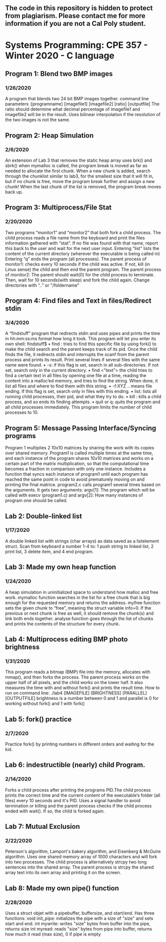 ## The code in this repository is hidden to protect from plagiarism. Please contact me for more information if you are not a Cal Poly student. 

# Systems Programming: CPE 357 - Winter 2020 - C language

## Program 1: Blend two BMP images
### 1/26/2020
A program that blends two 24 bit BMP images together. 
command line parameters :[programname] [imagefile1] [imagefile2] [ratio] [outputfile]
The ratio should determine what decimal percentage of imagefile1 and imagefile2 will be in the result. 
Uses bilinear interpolation if the resolution of the two images is not the same. 

## Program 2: Heap Simulation
### 2/6/2020
An extension of Lab 3 that removes the static heap array uses brk() and sbrk()
when mymalloc is called, the program break is moved as far as needed to allocate the first chunk. 
When a new chunk is added, search through the chunklist similar to lab3, for the smallest size that it will fit in, but if no chunk is free, move the program break further and assign a new chunk!
When the last chunk of the list is removed, the program break moves back up. 

## Program 3: Multiprocess/File Stat
### 2/20/2020
Two programs “monitor1” and “monitor2” that both fork a child process. 
The child process reads a file name from the keyboard and print the files information gathered with “stat”. If no file was found with that name, report this back to the user and wait for the next user input. Entering “list” lists the content of the current directory (wherever the executable is being called in) Entering “q” ends the program (all processes).
The parent process of monitor1: checks every 10 seconds if the child was active. If not, kill (in Linux sense) the child and then end the parent program. 
The parent process of monitor2: The parent should wait(0) for the child process to terminate. Then, wait for 10 seconds(with sleep) and fork the child again. 
Change directories with “..” or "/foldername”

## Program 4: Find files and Text in files/Redirect stdin
### 3/4/2020
A “findstuff” program that redirects stdin and uses pipes and prints the time in hh:mm:ss:ms format how long it took.
This program will let you enter its own shell: findstuff$
• find <filename>: tries to find this specific file by using fork() to make the child search and the parent keeps track of its pid. Once the child finds the file, it redirects stdin and interrupts the scanf from the parent process and prints its result. Print several lines if several files with the same name were found. 
• -s: if this flag is set, search in all sub-directories. If not set, search only in the current directory. 
• find <”text”> the child tries to find a certain text in all files by opening one file at a time, reading the content into a malloc’ed memory, and tries to find the string. When done, it list all files and where to find them with this string.
• -f:XYZ .. means file ending. If this flag is set, search only in files with this ending.
• list: lists all running child processes, their pid, and what they try to do.
• kill <num>: kills a child process, and so ends its finding attempts. 
• quit or q: quits the program and all child processes immediately.
This program limits the number of child processes to 10. 

## Program 5: Message Passing Interface/Syncing programs
Program 1 multiplies 2 10x10 matrices by sharing the work with its copies over shared memory. 
Program1 is called multiple times at the same time, and each instance of the program shares 10x10 matrices and works on a certain part of the matrix multiplication, so that the computational time becomes a fraction in comparison with only one instance. Includes a function that syncs each instance of program1 until each program has reached the same point in code to avoid prematurely moving on and printing the final matrice. 
program2.c calls program1 several times based on the arguments. It gets two arguments: argv[1]: The program which will be called with execv (program1.c) and argv[2]: How many instances of program one should be called. 


## Lab 2: Double-linked list
### 1/17/2020
A double linked list with strings (char arrays) as data saved as a listelement struct. 
Scan from keyboard a number 1-4 to: 1 push string to linked list, 2 print list, 3 delete item, and 4 end program.


## Lab 3: Made my own heap function
### 1/24/2020
A heap simulation in uninitialized space to understand how malloc and free work.
mymalloc function searches in the list for a free chunk that is big enough for the requested memory and returns the address.
myfree function sets the given chunk to “free”, meaning the struct variable info=0. If the previous or next chunk is free as well, it should remove the chunk(s) and link both ends together.
analyse function goes through the list of chunks and prints the contents of the structure for every chunk.

## Lab 4: Multiprocess editing BMP photo brightness
### 1/31/2020
This program reads a bitmap (BMP) file into the memory, allocates with mmap(), and then forks the process. The parent process works on the upper half of all pixels, and the child works on the lower half. It also measures the time with and without fork() and prints the result time.
How to run on command line: ./lab4 [IMAGEFILE] [BRIGHTNESS] [PARALLEL][OUTPUTFILE]
brightness is a number between 0 and 1 and parallel is 0 for working without fork() and 1 with fork()

## Lab 5: fork() practice
### 2/7/2020
Practice fork() by printing numbers in different orders and waiting for the kid. 

## Lab 6: indestructible (nearly) child Program. 
### 2/14/2020
Forks a child process after printing the programs PID.The child process prints the correct time and the current content of the executable’s folder (all files) every 10 seconds and it's PID. Uses a signal handler to avoid termination or killing and the parent process checks if the child process ended with wait(). If so, the child is forked again. 

## Lab 7: Mutual Exclusion
### 2/22/2020
Peterson's algorithm, Lamport's bakery algorithm, and Eisenberg & McGuire algorithm. 
Uses one shared memory array of 1000 characters and will fork into two processes. The child process is alternatively strcpy two long sentences into the shared array. The parent process is strcpy the shared array text into its own array and printing it on the screen.

## Lab 8: Made my own pipe() function
### 2/28/2020
Uses a struct objet with a pipebuffer, buffersize, and start/end. Has three functions:
void init_pipe: initializes the pipe with a size of "size" and sets start and end.
int mywrite: writes "size" bytes from buffer into the pipe, returns size
int myread: reads "size" bytes from pipe into buffer, returns how much it read (max size), 0 if pipe is empty

